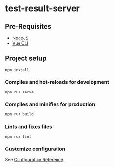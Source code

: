 # test-result-server

## Pre-Requisites

* [NodeJS](https://nodejs.org/en/download/)
* [Vue CLI](https://cli.vuejs.org/guide/installation.html)

## Project setup
```
npm install
```

### Compiles and hot-reloads for development
```
npm run serve
```

### Compiles and minifies for production
```
npm run build
```

### Lints and fixes files
```
npm run lint
```

### Customize configuration
See [Configuration Reference](https://cli.vuejs.org/config/).
